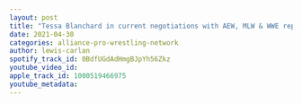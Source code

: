 ```yaml
---
layout: post
title: "Tessa Blanchard in current negotiations with AEW, MLW & WWE reportedly in partnership talks & more!"
date: 2021-04-30
categories: alliance-pro-wrestling-network
author: lewis-carlan
spotify_track_id: 0BdfUGdAdHmgBJpYh56Zkz
youtube_video_id: 
apple_track_id: 1000519466975
youtube_metadata: 
---
```

